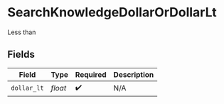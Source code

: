 # SearchKnowledgeDollarOrDollarLt

Less than


## Fields

| Field              | Type               | Required           | Description        |
| ------------------ | ------------------ | ------------------ | ------------------ |
| `dollar_lt`        | *float*            | :heavy_check_mark: | N/A                |